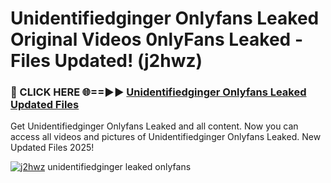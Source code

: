 # Unidentifiedginger Onlyfans Leaked Original Videos 0nlyFans Leaked - Files Updated! (j2hwz)

<h3>🔴 CLICK HERE 🌐==►► <a href="https://tinyurl.com/x26r9saj" rel="nofollow">Unidentifiedginger Onlyfans Leaked Updated Files</a></h3>

Get Unidentifiedginger Onlyfans Leaked and all content. Now you can access all videos and pictures of Unidentifiedginger Onlyfans Leaked. New Updated Files 2025!

[![j2hwz](https://i.imgur.com/LkgZPqh.gif)](https://tinyurl.com/x26r9saj)
unidentifiedginger leaked onlyfans